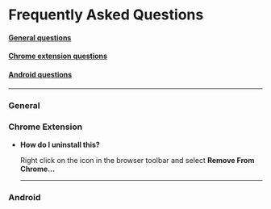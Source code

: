 # Frequently Asked Questions

#### [General questions](#general)

#### [Chrome extension questions](#chrome-extension)

#### [Android questions](#android)

  ***

### General

### Chrome Extension

* **How do I uninstall this?**

  Right click on the icon in the browser toolbar and select
  **Remove From Chrome...**

  ***

### Android

  <br />
